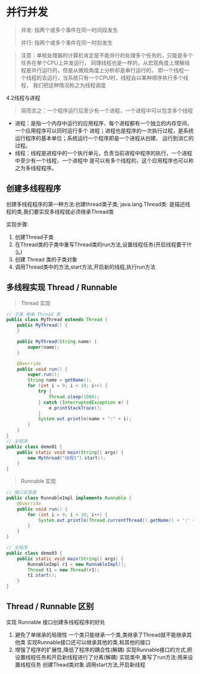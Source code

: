 # 并行并发
> 并发: 指两个或多个事件在同一时间段发生
>
> 并行: 指两个或多个事件在同一时刻发生

>注意：单核处理器的计算机肯定是不能并行的处理多个任务的，只能是多个任务在单个CPU上并发运行，
同理线程也是一样的，从宏观角度上理解线程是并行运行的，但是从微观角度上分析却是串行运行的，
即一个线程一个线程的去运行，当系统只有一个CPU时，线程会以某种顺序执行多个线程，
我们把这种情况称之为线程调度

4.2线程与进程

> 简而言之：一个程序运行后至少有一个进程，一个进程中可以包含多个线程

+ 进程：是指一个内存中运行的应用程序，每个进程都有一个独立的内存空间，一个应用程序可以同时运行多个
进程；进程也是程序的一次执行过程，是系统运行程序的基本单位；系统运行一个程序即是一个进程从创建、
运行到消亡的过程。
+ 线程：线程是进程中的一个执行单元，负责当前进程中程序的执行，一个进程中至少有一个线程，一个进程中
是可以有多个线程的，这个应用程序也可以称之为多线程程序。


## 创建多线程程序

创建多线程程序的第一种方法:创建thread类子类;
java.lang.Thread类: 是描述线程的类,我们要实现多线程就必须继承Thread类

实现步骤:
1. 创建Thread子类
2. 在Thread类的子类中重写Thread类的run方法,设置线程任务(开启线程要干什么)
3. 创建 Thread 类的子类对象
4. 调用Thread类中的方法,start方法,开启新的线程,执行run方法 
## 多线程实现 Thread / Runnable
> Thread 实现
```java
// 子类 继承 Thread 类
public class MyThread extends Thread {
    public MyThread() {
    }

    public MyThread(String name) {
        super(name);
    }

    @Override
    public void run() {
        super.run();
        String name = getName();
        for (int i = 0; i < 10; i++) {
            try {
                Thread.sleep(1000);
            } catch (InterruptedException e) {
                e.printStackTrace();
            }
            System.out.println(name + ":" + i);
        }
    }
}
// 主程序
public class demo01 {
    public static void main(String[] args) {
        new Mythread("线程1").start();
    }
}
```
> Runnable 实现
```java
// 接口实现类
public class RunnableImpl implements Runnable {
    @Override
    public void run() {
        for (int i = 0; i < 10; i++) {
            System.out.println(Thread.currentThread().getName() + ':' + i);
        }
    }
}

// 主程序 
public class demo03 {
    public static void main(String[] args) {
        RunnableImpl r1 = new RunnableImpl();
        Thread t1 = new Thread(r1);
        t1.start();
    }
}
```  
##  Thread / Runnable 区别
实现 Runnable 接口创建多线程程序的好处
1.  避免了单继承的局限性
    一个类只能继承一个类,类继承了Thread就不能继承其他类
    实现Runnable接口还可以继承其他的类,和其他的接口
2. 增强了程序的扩展性,降低了程序的耦合性(解耦)
    实现Runnable接口的方式,把设置线程任务和开启新线程进行了分离(解耦)
    实现类中,重写了run方法:用来设置线程任务
    创建Thead类对象.调用start方法,开启新线程